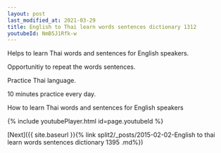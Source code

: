 ```yaml
---
layout: post
last_modified_at: 2021-03-29
title: English to Thai learn words sentences dictionary 1312 
youtubeId: NmB5J1Rfk-w
---
```

 
 
Helps to learn Thai words and sentences for English speakers.

Opportunitiy to repeat the words sentences. 

Practice Thai language. 
 
10 minutes practice every day. 
 
How to learn Thai words and sentences for English speakers 
 
{% include youtubePlayer.html id=page.youtubeId %}
 
 
[Next]({{ site.baseurl }}{% link  split2/_posts/2015-02-02-English to thai learn words sentences dictionary 1395 .md%})
 
